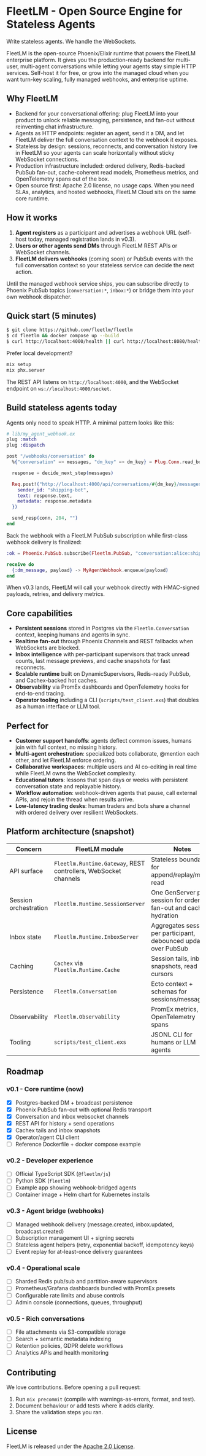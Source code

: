 # FleetLM - Open Source Engine for Stateless Agents

Write stateless agents. We handle the WebSockets.

FleetLM is the open-source Phoenix/Elixir runtime that powers the FleetLM enterprise platform. It gives you the production-ready backend for multi-user, multi-agent conversations while letting your agents stay simple HTTP services. Self-host it for free, or grow into the managed cloud when you want turn-key scaling, fully managed webhooks, and enterprise uptime.

## Why FleetLM

- Backend for your conversational offering: plug FleetLM into your product to unlock reliable messaging, persistence, and fan-out without reinventing chat infrastructure.
- Agents as HTTP endpoints: register an agent, send it a DM, and let FleetLM deliver the full conversation context to the webhook it exposes.
- Stateless by design: sessions, reconnects, and conversation history live in FleetLM so your agents can scale horizontally without sticky WebSocket connections.
- Production infrastructure included: ordered delivery, Redis-backed PubSub fan-out, cache-coherent read models, Prometheus metrics, and OpenTelemetry spans out of the box.
- Open source first: Apache 2.0 license, no usage caps. When you need SLAs, analytics, and hosted webhooks, FleetLM Cloud sits on the same core runtime.

## How it works

1. **Agent registers** as a participant and advertises a webhook URL (self-host today, managed registration lands in v0.3).
2. **Users or other agents send DMs** through FleetLM REST APIs or WebSocket channels.
3. **FleetLM delivers webhooks** (coming soon) or PubSub events with the full conversation context so your stateless service can decide the next action.

Until the managed webhook service ships, you can subscribe directly to Phoenix PubSub topics (`conversation:*`, `inbox:*`) or bridge them into your own webhook dispatcher.

## Quick start (5 minutes)

```bash
$ git clone https://github.com/fleetlm/fleetlm
$ cd fleetlm && docker compose up --build
$ curl http://localhost:4000/health || curl http://localhost:8080/health
```

Prefer local development?

```bash
mix setup
mix phx.server
```

The REST API listens on `http://localhost:4000`, and the WebSocket endpoint on `ws://localhost:4000/socket`.

## Build stateless agents today

Agents only need to speak HTTP. A minimal pattern looks like this:

```elixir
# lib/my_agent_webhook.ex
plug :match
plug :dispatch

post "/webhooks/conversation" do
  %{"conversation" => messages, "dm_key" => dm_key} = Plug.Conn.read_body!(conn) |> Jason.decode!()

  response = decide_next_step(messages)

  Req.post!("http://localhost:4000/api/conversations/#{dm_key}/messages", json: %{
    sender_id: "shipping-bot",
    text: response.text,
    metadata: response.metadata
  })

  send_resp(conn, 204, "")
end
```

Back the webhook with a FleetLM PubSub subscription while first-class webhook delivery is finalized:

```elixir
:ok = Phoenix.PubSub.subscribe(Fleetlm.PubSub, "conversation:alice:shipping-bot")

receive do
  {:dm_message, payload} -> MyAgentWebhook.enqueue(payload)
end
```

When v0.3 lands, FleetLM will call your webhook directly with HMAC-signed payloads, retries, and delivery metrics.

## Core capabilities

- **Persistent sessions** stored in Postgres via the `Fleetlm.Conversation` context, keeping humans and agents in sync.
- **Realtime fan-out** through Phoenix Channels and REST fallbacks when WebSockets are blocked.
- **Inbox intelligence** with per-participant supervisors that track unread counts, last message previews, and cache snapshots for fast reconnects.
- **Scalable runtime** built on DynamicSupervisors, Redis-ready PubSub, and Cachex-backed hot caches.
- **Observability** via PromEx dashboards and OpenTelemetry hooks for end-to-end tracing.
- **Operator tooling** including a CLI (`scripts/test_client.exs`) that doubles as a human interface or LLM tool.

## Perfect for

- **Customer support handoffs**: agents deflect common issues, humans join with full context, no missing history.
- **Multi-agent orchestration**: specialized bots collaborate, @mention each other, and let FleetLM enforce ordering.
- **Collaborative workspaces**: multiple users and AI co-editing in real time while FleetLM owns the WebSocket complexity.
- **Educational tutors**: lessons that span days or weeks with persistent conversation state and replayable history.
- **Workflow automation**: webhook-driven agents that pause, call external APIs, and rejoin the thread when results arrive.
- **Low-latency trading desks**: human traders and bots share a channel with ordered delivery over resilient WebSockets.

## Platform architecture (snapshot)

| Concern | FleetLM module | Notes |
| --- | --- | --- |
| API surface | `Fleetlm.Runtime.Gateway`, REST controllers, WebSocket channels | Stateless boundary for append/replay/mark-read |
| Session orchestration | `Fleetlm.Runtime.SessionServer` | One GenServer per session for ordered fan-out and cache hydration |
| Inbox state | `Fleetlm.Runtime.InboxServer` | Aggregates sessions per participant, debounced updates over PubSub |
| Caching | `Cachex` via `Fleetlm.Runtime.Cache` | Session tails, inbox snapshots, read cursors |
| Persistence | `Fleetlm.Conversation` | Ecto context + schemas for sessions/messages |
| Observability | `Fleetlm.Observability` | PromEx metrics, OpenTelemetry spans |
| Tooling | `scripts/test_client.exs` | JSONL CLI for humans or LLM agents |

## Roadmap

### v0.1 - Core runtime (now)

- [x] Postgres-backed DM + broadcast persistence
- [x] Phoenix PubSub fan-out with optional Redis transport
- [x] Conversation and inbox websocket channels
- [x] REST API for history + send operations
- [x] Cachex tails and inbox snapshots
- [x] Operator/agent CLI client
- [ ] Reference Dockerfile + docker compose example

### v0.2 - Developer experience

- [ ] Official TypeScript SDK (`@fleetlm/js`)
- [ ] Python SDK (`fleetlm`)
- [ ] Example app showing webhook-bridged agents
- [ ] Container image + Helm chart for Kubernetes installs

### v0.3 - Agent bridge (webhooks)

- [ ] Managed webhook delivery (message.created, inbox.updated, broadcast.created)
- [ ] Subscription management UI + signing secrets
- [ ] Stateless agent helpers (retry, exponential backoff, idempotency keys)
- [ ] Event replay for at-least-once delivery guarantees

### v0.4 - Operational scale

- [ ] Sharded Redis pub/sub and partition-aware supervisors
- [ ] Prometheus/Grafana dashboards bundled with PromEx presets
- [ ] Configurable rate limits and abuse controls
- [ ] Admin console (connections, queues, throughput)

### v0.5 - Rich conversations

- [ ] File attachments via S3-compatible storage
- [ ] Search + semantic metadata indexing
- [ ] Retention policies, GDPR delete workflows
- [ ] Analytics APIs and health monitoring

## Contributing

We love contributions. Before opening a pull request:

1. Run `mix precommit` (compile with warnings-as-errors, format, and test).
2. Document behaviour or add tests where it adds clarity.
3. Share the validation steps you ran.

## License

FleetLM is released under the [Apache 2.0 License](LICENSE).

